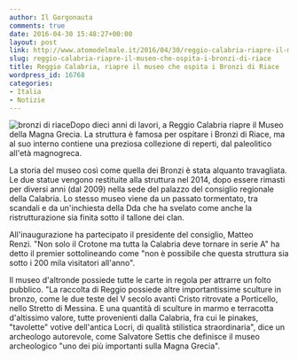 ```yaml
---
author: Il Gorgonauta
comments: true
date: 2016-04-30 15:48:27+00:00
layout: post
link: http://www.atomodelmale.it/2016/04/30/reggio-calabria-riapre-il-museo-che-ospita-i-bronzi-di-riace/
slug: reggio-calabria-riapre-il-museo-che-ospita-i-bronzi-di-riace
title: Reggio Calabria, riapre il museo che ospita i Bronzi di Riace
wordpress_id: 16768
categories:
- Italia
- Notizie
---
```


![bronzi di riace](http://www.atomodelmale.it/wp-content/uploads/2016/04/bronzi-di-riace-300x214.jpg)Dopo dieci anni di lavori, a Reggio Calabria riapre il Museo della Magna Grecia. La struttura è famosa per ospitare i Bronzi di Riace, ma al suo interno contiene una preziosa collezione di reperti, dal paleolitico all'età magnogreca.

La storia del museo così come quella dei Bronzi è stata alquanto travagliata. Le due statue vengono restituite alla struttura nel 2014, dopo essere rimasti per diversi anni (dal 2009) nella sede del palazzo del consiglio regionale della Calabria. Lo stesso museo viene da un passato tormentato, tra scandali e da un'inchiesta della Dda che ha svelato come anche la ristrutturazione sia finita sotto il tallone dei clan.


All'inaugurazione ha partecipato il presidente del consiglio, Matteo Renzi. "Non solo il Crotone ma tutta la Calabria deve tornare in serie A" ha detto il premier sottolineando come "non è possibile che questa struttura sia sotto i 200 mila visitatori all'anno".

Il museo d'altronde possiede tutte le carte in regola per attrarre un folto pubblico. "La raccolta di Reggio possiede altre importantissime sculture in bronzo, come le due teste del V secolo avanti Cristo ritrovate a Porticello, nello Stretto di Messina. E una quantità di sculture in marmo e terracotta d'altissimo valore, tutte provenienti dalla Calabria, fra cui le pinakes, "tavolette" votive dell'antica Locri, di qualità stilistica straordinaria", dice un archeologo autorevole, come Salvatore Settis che definisce il museo archeologico "uno dei più importanti sulla Magna Grecia".
